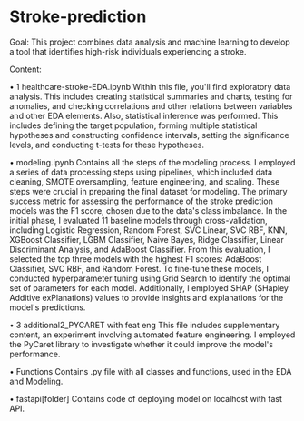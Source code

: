 # Stroke-prediction
Goal: This project combines data analysis and machine learning to develop a tool that identifies high-risk individuals experiencing a stroke.

Content:

•	1 healthcare-stroke-EDA.ipynb
Within this file, you'll find exploratory data analysis. This includes creating statistical summaries and charts, testing for anomalies, and checking correlations and other relations between variables and other EDA elements. Also, statistical inference was performed. This includes defining the target population, forming multiple statistical hypotheses and constructing confidence intervals, setting the significance levels, and conducting t-tests for these hypotheses.

•	modeling.ipynb
Contains all the steps of the modeling process.
I employed a series of data processing steps using pipelines, which included data cleaning, SMOTE oversampling, feature engineering, and scaling. These steps were crucial in preparing the final dataset for modeling. The primary success metric for assessing the performance of the stroke prediction models was the F1 score, chosen due to the data's class imbalance.
In the initial phase, I evaluated 11 baseline models through cross-validation, including Logistic Regression, Random Forest, SVC Linear, SVC RBF, KNN, XGBoost Classifier, LGBM Classifier, Naive Bayes, Ridge Classifier, Linear Discriminant Analysis, and AdaBoost Classifier. From this evaluation, I selected the top three models with the highest F1 scores: AdaBoost Classifier, SVC RBF, and Random Forest.
To fine-tune these models, I conducted hyperparameter tuning using Grid Search to identify the optimal set of parameters for each model. Additionally, I employed SHAP (SHapley Additive exPlanations) values to provide insights and explanations for the model's predictions.

•	3 additional2_PYCARET with feat eng
This file includes supplementary content, an experiment involving automated feature engineering. I employed the PyCaret library to investigate whether it could improve the model's performance.

•	Functions
Contains .py file with all classes and functions, used in the EDA and Modeling.

•	fastapi[folder]
Contains code of deploying model on localhost with fast API.
